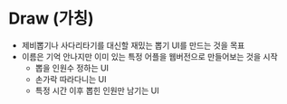 # Draw (가칭)

- 제비뽑기나 사다리타기를 대신할 재밌는 뽑기 UI를 만드는 것을 목표
- 이름은 기억 안나지만 이미 있는 특정 어플을 웹버전으로 만들어보는 것을 시작
  - 뽑을 인원수 정하는 UI
  - 손가락 따라다니는 UI
  - 특정 시간 이후 뽑힌 인원만 남기는 UI

